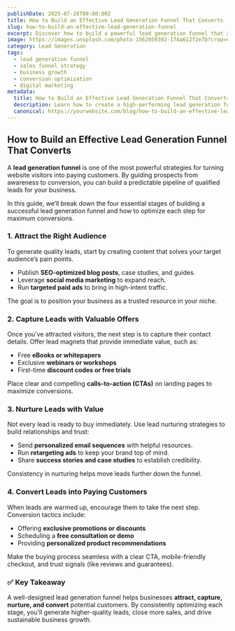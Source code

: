 ```yaml
---
publishDate: 2025-07-28T00:00:00Z
title: How to Build an Effective Lead Generation Funnel That Converts
slug: how-to-build-an-effective-lead-generation-funnel
excerpt: Discover how to build a powerful lead generation funnel that attracts the right audience, captures qualified leads, nurtures relationships, and boosts conversions for long-term business growth.
image: https://images.unsplash.com/photo-1562059392-174a612f2e7b?crop=entropy&cs=tinysrgb&fit=max&ixid=MnwzNjQzOXwwfDF8c2VhcmNofDg4fHxiYXNlZCBpbi1sZWFkZXItZm9yLWJlYXV0eXxlbnwwfHx8fDE2NzYzNzYzODQ&ixlib=rb-1.2.1&q=80&w=1080
category: Lead Generation
tags:
  - lead generation funnel
  - sales funnel strategy
  - business growth
  - conversion optimization
  - digital marketing
metadata:
  title: How to Build an Effective Lead Generation Funnel That Converts
  description: Learn how to create a high-performing lead generation funnel that attracts qualified leads, nurtures them with value, and converts them into paying customers. Step-by-step guide with proven strategies.
  canonical: https://yourwebsite.com/blog/how-to-build-an-effective-lead-generation-funnel
---
```


## How to Build an Effective Lead Generation Funnel That Converts

A **lead generation funnel** is one of the most powerful strategies for turning website visitors into paying customers. By guiding prospects from awareness to conversion, you can build a predictable pipeline of qualified leads for your business.  

In this guide, we’ll break down the four essential stages of building a successful lead generation funnel and how to optimize each step for maximum conversions.  

### 1. **Attract the Right Audience**
To generate quality leads, start by creating content that solves your target audience’s pain points.  
- Publish **SEO-optimized blog posts**, case studies, and guides.  
- Leverage **social media marketing** to expand reach.  
- Run **targeted paid ads** to bring in high-intent traffic.  

The goal is to position your business as a trusted resource in your niche.  

### 2. **Capture Leads with Valuable Offers**
Once you’ve attracted visitors, the next step is to capture their contact details. Offer lead magnets that provide immediate value, such as:  
- Free **eBooks or whitepapers**  
- Exclusive **webinars or workshops**  
- First-time **discount codes or free trials**  

Place clear and compelling **calls-to-action (CTAs)** on landing pages to maximize conversions.  

### 3. **Nurture Leads with Value**
Not every lead is ready to buy immediately. Use lead nurturing strategies to build relationships and trust:  
- Send **personalized email sequences** with helpful resources.  
- Run **retargeting ads** to keep your brand top of mind.  
- Share **success stories and case studies** to establish credibility.  

Consistency in nurturing helps move leads further down the funnel.  

### 4. **Convert Leads into Paying Customers**
When leads are warmed up, encourage them to take the next step. Conversion tactics include:  
- Offering **exclusive promotions or discounts**  
- Scheduling a **free consultation or demo**  
- Providing **personalized product recommendations**  

Make the buying process seamless with a clear CTA, mobile-friendly checkout, and trust signals (like reviews and guarantees).  

### ✅ Key Takeaway
A well-designed lead generation funnel helps businesses **attract, capture, nurture, and convert** potential customers. By consistently optimizing each stage, you’ll generate higher-quality leads, close more sales, and drive sustainable business growth.  
